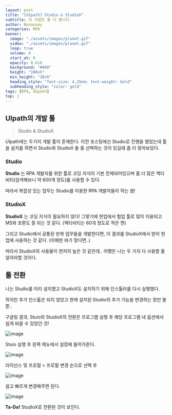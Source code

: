 ```yaml
---
layout: post
title: "[UIpath] Studio & StudioX"
subtitle: 이 사람은 둘 다 합니다.
author: Bonazoey
categories: RPA
banner:
  image: "./assets/images/planet.gif"
  video: "./assets/images/planet.gif"
  loop: true
  volume: 0
  start_at: 0
  opacity: 0.618
  background: "#000"
  height: "100vh"
  min_height: "38vh"
  heading_style: "font-size: 4.25em; font-weight: bold"
  subheading_style: "color: gold"
tags: [RPA, UIpath]
top: 1
---
```


## UIpath의 개발 툴

> Studio & StudioX

UIpath에는 두가지 개발 툴이 존재한다. 이전 포스팅에선 Studio로 진행을 했었는데 툴을 설치를 하면서 Studio와 StudioX 둘 중 선택하는 것이 있길래 좀 더 찾아보았다.

### Studio

**Studio** 는 RPA 개발자를 위한 툴로 코딩 지식이 기본 전제되어있으며 좀 더 많은 액티비티(검색해보니 약 600개 정도)를 사용할 수 있다.

따라서 복잡성 있는 업무는 Studio를 이용한 RPA 개발자들이 하는 셈!

### StudioX

**StudioX** 는 코딩 지식이 필요하지 않다! 그렇기에 현업에서 협업 툴로 많이 이용되고 MS와 호환도 잘 되는 것 같다. (액티비티는 60개 정도로 적은 편)

그리고 Studio에서 공통된 반복 업무들을 개발한다면, 이 결과를 StudioX에서 받아 현업에 사용하는 것 같다. (이해한 바가 맞다면..)

따라서 StudioX의 사용율이 현저히 높은 것 같은데.. 어쨌든 나는 두 가지 다 사용할 줄 알아야할 것이다.

## 툴 전환

나는 Studio를 미리 설치했고 StudioX도 설치하기 위해 인스톨러를 다시 실행했다.

하지만 추가 인스톨은 되지 않았고 현재 설치된 Studio의 추가 기능을 변경하는 창만 뜰 뿐..

구글링 결과, Stuio와 StudioX의 전환은 프로그램 실행 후 해당 프로그램 내 옵션에서 쉽게 바꿀 수 있었던 것!

![image](https://github.com/bonazoey/bonazoey.github.io/assets/142956374/a947974f-db99-4bbf-8f64-96eb745d9746)

Stuio 실행 후 왼쪽 메뉴에서 설정에 들어가준다.

![image](https://github.com/bonazoey/bonazoey.github.io/assets/142956374/ae7f2bbc-0d9f-454f-91a0-932410c6327d)

라이선스 및 프로필 > 프로필 변경 순으로 선택 후

![image](https://github.com/bonazoey/bonazoey.github.io/assets/142956374/72872929-1f68-4939-b974-17b914b5c396)

쉽고 빠르게 변경해주면 된다.

![image](https://github.com/bonazoey/bonazoey.github.io/assets/142956374/f5777567-8a2e-4d34-ae45-48ec9c65d7a7)

**Ta-Da!** StudioX로 전환된 것이 보인다.
